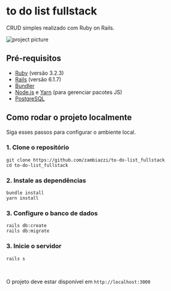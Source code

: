 # to do list fullstack

CRUD simples realizado com Ruby on Rails.

![project picture](/assets/index-print.png)


## Pré-requisitos

- [Ruby](https://www.ruby-lang.org) (versão 3.2.3)
- [Rails](https://rubyonrails.org) (versão 6.1.7)
- [Bundler](https://bundler.io)
- [Node.js](https://nodejs.org) e [Yarn](https://yarnpkg.com) (para gerenciar pacotes JS)
- [PostgreSQL](https://www.postgresql.org/download/)

## Como rodar o projeto localmente

Siga esses passos para configurar o ambiente local.

### 1. Clone o repositório

```
git clone https://github.com/zambiazzi/to-do-list_fullstack
cd to-do-list_fullstack
```

### 2. Instale as dependências
```
bundle install
yarn install
```

### 3. Configure o banco de dados

```
rails db:create
rails db:migrate
```

### 3. Inicie o servidor

```
rails s
```

<br>

O projeto deve estar disponível em `http://localhost:3000`
